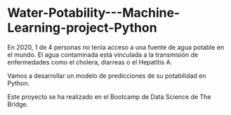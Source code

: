 # Water-Potability---Machine-Learning-project-Python

En 2020, 1 de 4 personas no tenía acceso a una fuente de agua potable en el mundo.
El agua contaminada está vinculada a la transmisión de enfermedades como el cholera, diarreas o el Hepatitis A.

Vamos a desarrollar un modelo de predicciones de su potabilidad en Python.

Este proyecto se ha realizado en el Bootcamp de Data Science de The Bridge.
